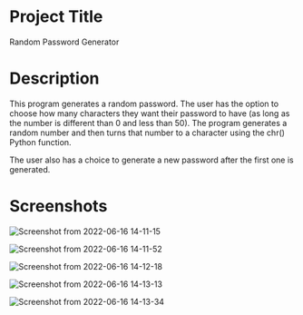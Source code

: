 # Project Title

Random Password Generator

# Description

This program generates a random password. The user has the option to choose how many characters they want their password to have (as long as the number is different than 0 and less than 50).
The program generates a random number and then turns that number to a character using the chr() Python function.

The user also has a choice to generate a new password after the first one is generated.

# Screenshots


![Screenshot from 2022-06-16 14-11-15](https://user-images.githubusercontent.com/104764256/174058256-d65a2023-c023-4e4c-821f-d3841c4ff089.png)

![Screenshot from 2022-06-16 14-11-52](https://user-images.githubusercontent.com/104764256/174058259-3331986c-fb27-41a9-8bee-4f5e8cba88a4.png)

![Screenshot from 2022-06-16 14-12-18](https://user-images.githubusercontent.com/104764256/174058262-e1600f0f-8360-4221-90bb-0bc85709697f.png)

![Screenshot from 2022-06-16 14-13-13](https://user-images.githubusercontent.com/104764256/174058264-64e63a31-2edf-41e9-b679-f980f052662a.png)

![Screenshot from 2022-06-16 14-13-34](https://user-images.githubusercontent.com/104764256/174058266-fd8800e2-9ee8-471b-8e11-d3c29e9cd90d.png)
